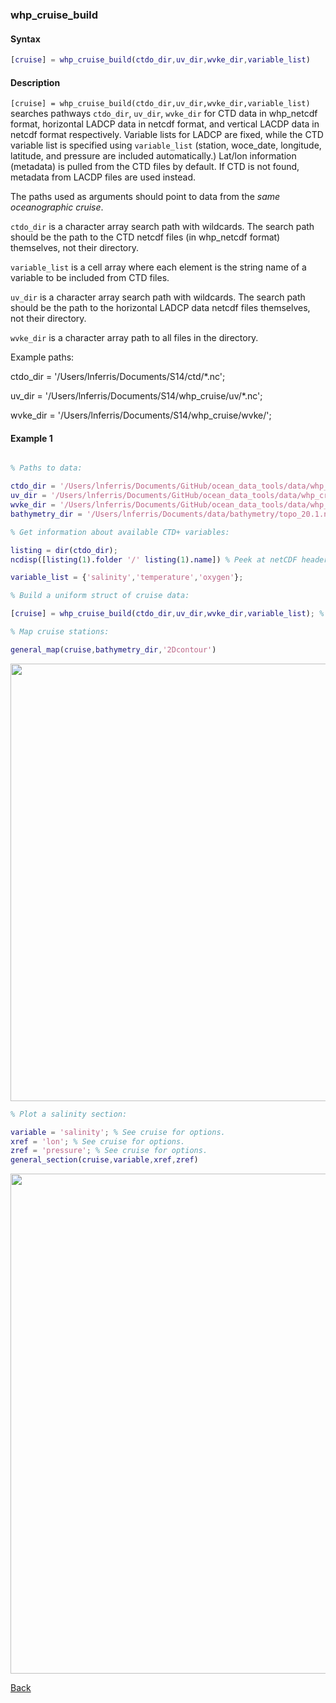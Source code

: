 ### whp_cruise_build

#### Syntax

```Matlab
[cruise] = whp_cruise_build(ctdo_dir,uv_dir,wvke_dir,variable_list)
```
#### Description

``[cruise] = whp_cruise_build(ctdo_dir,uv_dir,wvke_dir,variable_list)`` searches pathways ``ctdo_dir``, ``uv_dir``, ``wvke_dir`` for CTD data in whp_netcdf format, horizontal LADCP data in netcdf format, and vertical LACDP data in netcdf format respectively. Variable lists for LADCP are fixed, while the CTD variable list is specified using ``variable_list`` (station, woce_date, longitude, latitude, and pressure are included automatically.) Lat/lon information (metadata) is pulled from the CTD files by default. If CTD is not found, metadata from LACDP files are used instead.

The paths used as arguments should point to data from the *same oceanographic cruise*.

``ctdo_dir`` is a character array search path with wildcards. The search path should be the path to the CTD netcdf files (in whp_netcdf format) themselves, not their directory.

``variable_list`` is a cell array where each element is the string name of a variable to be included from CTD files.

``uv_dir`` is a character array search path with wildcards. The search path should be the path to the horizontal LADCP data netcdf files themselves, not their directory.

``wvke_dir`` is a character array path to all files in the directory. 

Example paths: 

ctdo_dir = '/Users/lnferris/Documents/S14/ctd/\*.nc'; 

uv_dir = '/Users/lnferris/Documents/S14/whp_cruise/uv/\*.nc';

wvke_dir = '/Users/lnferris/Documents/S14/whp_cruise/wvke/';

#### Example 1


```Matlab

% Paths to data:

ctdo_dir = '/Users/lnferris/Documents/GitHub/ocean_data_tools/data/whp_cruise/ctd/*.nc'; % included
uv_dir = '/Users/lnferris/Documents/GitHub/ocean_data_tools/data/whp_cruise/uv/*.nc'; % included
wvke_dir = '/Users/lnferris/Documents/GitHub/ocean_data_tools/data/whp_cruise/wvke/'; % included
bathymetry_dir = '/Users/lnferris/Documents/data/bathymetry/topo_20.1.nc'; % need to download

% Get information about available CTD+ variables:

listing = dir(ctdo_dir);
ncdisp([listing(1).folder '/' listing(1).name]) % Peek at netCDF header info to inform choice of variable_list.

variable_list = {'salinity','temperature','oxygen'};

% Build a uniform struct of cruise data:

[cruise] = whp_cruise_build(ctdo_dir,uv_dir,wvke_dir,variable_list); % Use a dummy path (e.g. uv_dir ='null') if missing data. 

% Map cruise stations:

general_map(cruise,bathymetry_dir,'2Dcontour')

```
<img src="https://user-images.githubusercontent.com/24570061/88341972-89989000-cd0c-11ea-8961-70c76fc639d8.png" width="700">


```Matlab
% Plot a salinity section:

variable = 'salinity'; % See cruise for options.
xref = 'lon'; % See cruise for options.
zref = 'pressure'; % See cruise for options.
general_section(cruise,variable,xref,zref)

```
<img src="https://user-images.githubusercontent.com/24570061/88346894-7939e280-cd17-11ea-96a2-735db5a527d5.png" width="800">


[Back](https://github.com/lnferris/ocean_data_tools#building-uniform-structs-from-data-sources-1)

